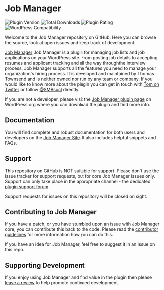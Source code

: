 # Job Manager

![Plugin Version](https://img.shields.io/wordpress/plugin/v/job-manager.svg)
![Total Downloads](https://img.shields.io/wordpress/plugin/dt/job-manager.svg)
![Plugin Rating](https://img.shields.io/wordpress/plugin/r/job-manager.svg)
![WordPress Compatibility](https://img.shields.io/wordpress/v/job-manager.svg)



Welcome to the Job Manager repository on GitHub. Here you can browse the source, look at open issues and keep track of development.

[Job Manager](http://www.wp-jobmanager.com/) Job Manager is a plugin for managing job lists and job applications on your WordPress site. From posting job details to accepting resumes and applicant tracking and all the way throughthe interview process, Job Manager supports all the features you need to manage your organization's hiring process. It is developed and maintained by Thomas Townsend and is neither owned nor run by any team or company. If you would like to know more about the plugin you can get in touch with [Tom on Twitter](https://twitter.com/thomasrtownsend) or follow [@SMBsocl](https://twitter.com/SMBsocl) directly.

If you are not a developer, please visit the [Job Manager plugin page](https://wordpress.org/plugins/job-manager/) on WordPress.org where you can download the plugin and find more info.

## Documentation
You will find complete and robust documentation for both users and developers on the [Job Manager Site](http://www.wp-jobmanager.com/documentation/). It also includes helpful snippets and FAQs.

## Support
This repository on GitHub is NOT suitable for support. Please don't use the issue tracker for support requests, but for core Job Manager issues only. Support can only take place in the appropriate channel - the dedicated [plugin support forum](http://wordpress.org/support/plugin/job-manager).

Support requests for issues on this repository will be closed on sight.

## Contributing to Job Manager
If you have a patch, or you have stumbled upon an issue with Job Manager core, you can contribute this back to the code. Please read the [contributor guidelines](https://github.com/thomastownsend/job-manager/blob/master/CONTRIBUTING.md) for more information how you can do this.

If you have an idea for Job Manager, feel free to suggest it in an issue on this repo.

## Supporting Development
If you enjoy using Job Manager and find value in the plugin then please [leave a review](https://wordpress.org/support/view/plugin-reviews/job-manager?rate=5#postform) to help promote continued
development.